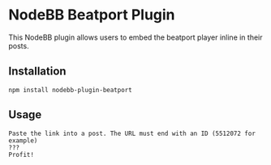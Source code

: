 # NodeBB Beatport Plugin

This NodeBB plugin allows users to embed the beatport player inline in their posts.

## Installation

    npm install nodebb-plugin-beatport

## Usage

    Paste the link into a post. The URL must end with an ID (5512072 for example)
    ???
    Profit!
